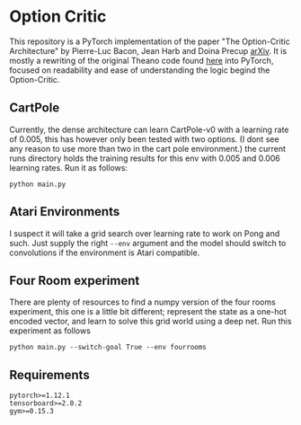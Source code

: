 # Option Critic
This repository is a PyTorch implementation of the paper "The Option-Critic Architecture" by Pierre-Luc Bacon, Jean Harb and Doina Precup [arXiv](https://arxiv.org/abs/1609.05140). It is mostly a rewriting of the original Theano code found [here](https://github.com/jeanharb/option_critic) into PyTorch, focused on readability and ease of understanding the logic begind the Option-Critic.


## CartPole
Currently, the dense architecture can learn CartPole-v0 with a learning rate of 0.005, this has however only been tested with two options. (I dont see any reason to use more than two in the cart pole environment.) the current runs directory holds the training results for this env with 0.005 and 0.006 learning rates. Run it as follows:

```
python main.py
```

## Atari Environments
I suspect it will take a grid search over learning rate to work on Pong and such. Just supply the right `--env` argument and the model should switch to convolutions if the environment is Atari compatible.

## Four Room experiment
There are plenty of resources to find a numpy version of the four rooms experiment, this one is a little bit different; represent the state as a one-hot encoded vector, and learn to solve this grid world using a deep net. Run this experiment as follows

```
python main.py --switch-goal True --env fourrooms
```

## Requirements

```
pytorch>=1.12.1
tensorboard>=2.0.2
gym>=0.15.3
```
